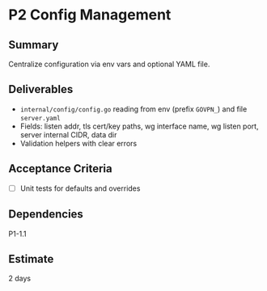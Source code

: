 # P2 Config Management

## Summary
Centralize configuration via env vars and optional YAML file.

## Deliverables
- `internal/config/config.go` reading from env (prefix `GOVPN_`) and file `server.yaml`
- Fields: listen addr, tls cert/key paths, wg interface name, wg listen port, server internal CIDR, data dir
- Validation helpers with clear errors

## Acceptance Criteria
- [ ] Unit tests for defaults and overrides

## Dependencies
P1-1.1

## Estimate
2 days




